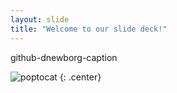 ```yaml
---
layout: slide
title: "Welcome to our slide deck!"
---
```


github-dnewborg-caption

![poptocat](https://octodex.github.com/images/poptocat.png)
{: .center}
